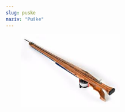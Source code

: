 ```yaml
---
slug: puske
naziv: "Puške"
---
```


<figure class="figure">
    <img src="./images/speargun.jpeg" alt="speargun"/>
</figure>
